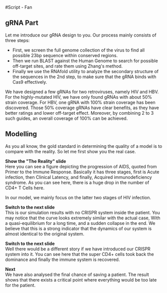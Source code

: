 #Script - Fan
## gRNA Part
Let me introduce our gRNA design to you.
Our process mainly consists of three steps:  

* First, we screen the full genome collection of the virus to find all possible 23bp sequence within conserved regions.
*  Then we run BLAST against the Human Genome to search for possible off-target sites, and rate them using Zhang's method.
* Finally we use the RNAfold utility to analyze the secondary structure of the sequences in the 2nd step, to make sure that the gRNA binds with Cas9 effectively.

We have designed a few gRNAs for two retroviruses, namely HIV and HBV. For the highly-mutated HIV, we have only found gRNAs with about 50% strain coverage. For HBV, one gRNA with 100% strain coverage has been discovered. Those 50% coverage gRNAs have clear benefits, as they have better ratings and lower off-target effect. Moreover, by combining 2 to 3 such guides, an overall coverage of 100% can be achieved.

## Modelling

As you all know, the gold standard in determining the quality of a model is to compare with the reality.
So let me first show you the real case.  

**Show the "The Reality" slide**  
Here you can see a figure depicting the progression of AIDS, quoted from Primer to the Immune Response. Basically it has three stages, first is Acute infection, then Clinical Latency, and finally, Acquired immunodeficiency syndrome. As you can see here, there is a huge drop in the number of CD4+ T Cells here.

In our model, we mainly focus on the latter two stages of HIV infection.

**Switch to the next slide**  
This is our simulation results with no CRISPR system inside the patient. You may notice that the curve looks extremely similar with the actual case, With a quasi-equilibrium for a long time, and a sudden collapse in the end. We believe that this is a strong indicator that the dynamics of our system is almost identical to the original system.

**Switch to the next slide**  
Well there would be a different story if we have introduced our CRISPR system into it. You can see here that the super CD4+ cells took back the dominance and finally the immune system is recovered.

**Next**  
We have also analysed the final chance of saving a patient. The result shows that there exists a critical point where everything would be too late for the patient.
